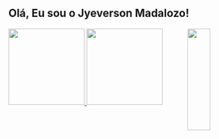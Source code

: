 ## Olá, Eu sou o Jyeverson Madalozo! 
<img align="right" width="30%" height="200" src="https://i.giphy.com/media/idGw983D7CHrrXa2eO/giphy.webp">

 <div>
  <a href="https://github.com/Jyeverson-Madalozo">
  <img height="150em" src="https://github-readme-stats.vercel.app/api?username=Jyeverson&show_icons=true&theme=dark&include_all_commits=true&count_private=true"/>
  <img height="150em" src="https://github-readme-stats.vercel.app/api/top-langs/?username=Jyeverson&layout=compact&langs_count=7&theme=dark"/>
</div>
